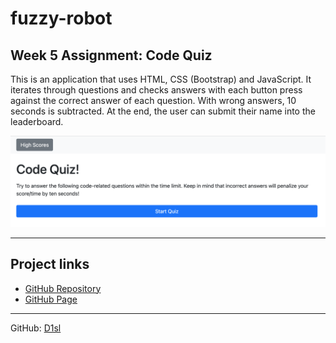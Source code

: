 # fuzzy-robot

## Week 5 Assignment: Code Quiz

This is an application that uses HTML, CSS (Bootstrap) and JavaScript. It iterates through questions and checks answers with each button press against the correct answer of each question. With wrong answers, 10 seconds is subtracted. At the end, the user can submit their name into the leaderboard.

![Screenshot of the application](assets/images/screenshot.png)

---
## Project links

- [GitHub Repository][1]
- [GitHub Page][2]

[1]: https://github.com/D1sl/fuzzy-robot/
[2]: https://d1sl.github.io/fuzzy-robot/

---
GitHub: [D1sl](https://github.com/D1sl/) 
